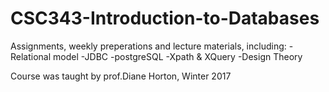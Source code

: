 # CSC343-Introduction-to-Databases
Assignments, weekly preperations and lecture materials, including:
-Relational model
-JDBC
-postgreSQL
-Xpath & XQuery
-Design Theory

Course was taught by prof.Diane Horton, Winter 2017

